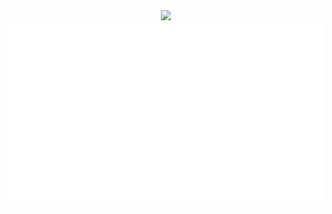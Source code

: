<!-- <table>
  <tr>
    <td>
      <img src="https://github-readme-stats.vercel.app/api/?username=Lani-Skyy&show_icons=true&title_color=fff&text_color=9f9f9f&bg_color=00000000&icon_color=cea5fb&count_private=true&border_radius=5&border_color=848c8c"/>
    </td>
    <td>
        <img src="https://raw.githubusercontent.com/Lani-Skyy/github-stats/master/generated/languages.svg#gh-dark-mode-only"/>
    </td>
  </tr>
</table> -->


<div align="center" dir="auto">
<a href="https://github.com/Lani-Skyy/github-stats#gh-dark-mode-only"><img src="https://github-readme-stats.vercel.app/api/?username=Lani-Skyy&show_icons=true&title_color=fff&text_color=9f9f9f&bg_color=00000000&icon_color=cea5fb&count_private=true&border_radius=5&border_color=848c8c&line_height=27&hide_rank=true" style="max-width: 100%;"><img src="https://github.com/Lani-Skyy/github-stats/raw/master/generated/languages.svg#gh-dark-mode-only" style="max-width: 100%;">
</div>

<!-- 
cards from 
https://github.com/anuraghazra/github-readme-stats
https://github.com/jstrieb/github-stats
-->
